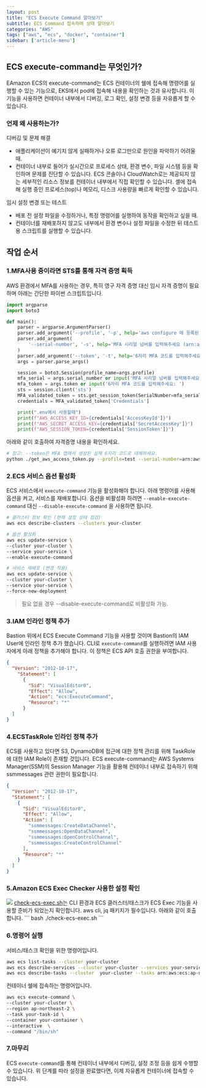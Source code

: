 ```yaml
---
layout: post
title: "ECS Execute Command 알아보기"
subtitle: ECS Command 접속하여 상태 알아보기
categories: "AWS"
tags: ["aws", "ecs", "docker", "container"]
sidebar: ['article-menu']
---
```


## ECS execute-command는 무엇인가? 
EAmazon ECS의 execute-command는 ECS 컨테이너의 쉘에 접속해 명령어를 실행할 수 있는 기능으로, EKS에서 pod에 접속해 내용을 확인하는 것과 유사합니다. 이 기능을 사용하면 컨테이너 내부에서 디버깅, 로그 확인, 설정 변경 등을 자유롭게 할 수 있습니다.

### 언제 왜 사용하는가?
디버깅 및 문제 해결
- 애플리케이션이 예기치 않게 실패하거나 오류 로그만으로 원인을 파악하기 어려울 때.
- 컨테이너 내부로 들어가 실시간으로 프로세스 상태, 환경 변수, 파일 시스템 등을 확인하며 문제를 진단할 수 있습니다. ECS 콘솔이나 CloudWatch로는 제공되지 않는 세부적인 리소스 정보를 컨테이너 내부에서 직접 확인할 수 있습니다. 셸에 접속해 실행 중인 프로세스(top)나 메모리, 디스크 사용량을 빠르게 확인할 수 있습니다.

임시 설정 변경 또는 테스트
- 배포 전 설정 파일을 수정하거나, 특정 명령어를 실행하여 동작을 확인하고 싶을 때.
- 컨테이너를 재배포하지 않고도 내부에서 환경 변수나 설정 파일을 수정한 뒤 테스트용 스크립트를 실행할 수 있습니다.


## 작업 순서

### 1.MFA사용 중이라면 STS를 통해 자격 증명 획득
AWS 환경에서 MFA를 사용하는 경우, 특히 영구 자격 증명 대신 임시 자격 증명이 필요하며 아래는 간단한 파이썬 스크립트입니다.

``` python
import argparse
import boto3

def main():
    parser = argparse.ArgumentParser()
    parser.add_argument('--profile', '-p', help='aws configure 에 등록된 profile 을 입력해주세요', default='default')
    parser.add_argument(
        '--serial-number', '-s', help='MFA 시리얼 넘버를 입력해주세요 (arn:aws:iam::{account}:mfa/{username})'
    )
    parser.add_argument('--token', '-t', help='6자리 MFA 코드를 입력해주세요')
    args = parser.parse_args()

    session = boto3.Session(profile_name=args.profile)
    mfa_serial = args.serial_number or input('MFA 시리얼 넘버를 입력해주세요 (arn:aws:iam::{account}:mfa/{username}): ')
    mfa_token = args.token or input('6자리 MFA 코드를 입력해주세요: ')
    sts = session.client('sts')
    MFA_validated_token = sts.get_session_token(SerialNumber=mfa_serial, TokenCode=mfa_token)
    credentials = MFA_validated_token['Credentials']

    print(".env에서 사용할때")
    print(f"AWS_ACCESS_KEY_ID={credentials['AccessKeyId']}")
    print(f"AWS_SECRET_ACCESS_KEY={credentials['SecretAccessKey']}")
    print(f"AWS_SESSION_TOKEN={credentials['SessionToken']}")
```

아래와 같이 호출하여 자격증명 내용을 확인하세요.
``` bash
# 참고: --token은 MFA 앱에서 생성된 실제 6자리 코드로 대체하세요.
python ./get_aws_access_token.py --profile=test --serial-number=arn:aws:iam::11223344:mfa/gotp --token 1112222
```

### 2.ECS 서비스 옵션 활성화
ECS 서비스에서 `execute-command` 기능을 활성화해야 합니다. 아래 명령어를 사용해 옵션을 켜고, 서비스를 재배포합니다. 옵션을 비활성화 하려면 `--enable-execute-command` 대신 `--disable-execute-command` 을 사용하면 됩니다.

``` bash
# 클러스터 정보 확인 (현재 설정 상태 점검)
aws ecs describe-clusters --clusters your-cluster

# 옵션 활성화
aws ecs update-service \
--cluster your-cluster \
--service your-service \
--enable-execute-command

# 서비스 재배포 (변경 적용)
aws ecs update-service \
--cluster your-cluster \
--service your-service \
--force-new-deployment
```
> 필요 없을 경우 --disable-execute-command로 비활성화 가능.

### 3.IAM 인라인 정책 추가
Bastion 위에서 ECS Execute Command 기능을 사용할 것이며 Bastion의 IAM User에 인라인 정책 추가 했습니다.
CLI로 `execute-command`를 실행하려면 IAM 사용자에게 아래 정책을 추가해야 합니다. 이 정책은 ECS API 호출 권한을 부여합니다.

``` json
{
  "Version": "2012-10-17",
	"Statement": [
      {
	    "Sid": "VisualEditor0",
		"Effect": "Allow",
		"Action": "ecs:ExecuteCommand",
		"Resource": "*"
	  }
  ]
}
```

### 4.ECSTaskRole 인라인 정책 추가
ECS를 사용하고 있다면 S3, DynamoDB에 접근에 대한 정책 관리를 위해 TaskRole에 대한 IAM Role이 존재할 것입니다. 
ECS execute-command는 AWS Systems Manager(SSM)의 Session Manager 기능을 활용해 컨테이너 내부로 접속하기 위해 ssmmessages 관련 권한이 필요합니다.

``` json
{
  "Version": "2012-10-17",
  "Statement": [
    {
	  "Sid": "VisualEditor0",
	  "Effect": "Allow",
      "Action": [
	  	"ssmmessages:CreateDataChannel",
		"ssmmessages:OpenDataChannel",
		"ssmmessages:OpenControlChannel",
		"ssmmessages:CreateControlChannel"
	  ],
	  "Resource": "*"
	}
  ]
}
```


### 5.Amazon ECS Exec Checker 사용한 설정 확인
<img src="https://github.com/aws-containers/amazon-ecs-exec-checker/blob/main/demo.gif?raw=true" />
<a href="https://github.com/aws-containers/amazon-ecs-exec-checker">check-ecs-exec.sh</a>는 CLI 환경과 ECS 클러스터/태스크가 ECS Exec 기능을 사용할 준비가 되었는지 확인합니다. aws cli, jq 패키지가 필수입니다. 아래와 같이 호출합니다.
``` bash
./check-ecs-exec.sh <YOUR_ECS_CLUSTER_NAME> <YOUR_ECS_TASK_ID>
```

### 6.명령어 실행
서비스/태스크 확인을 위한 명령어입니다.
``` bash
aws ecs list-tasks --cluster your-cluster
aws ecs describe-services --cluster your-cluster --services your-service
aws ecs describe-tasks --cluster  your-cluster --tasks arn:aws:ecs:ap-northeast-2:123123:task/your-cluster/123123
```

컨테이너 쉘에 접속하는 명령어입니다.
``` bash
aws ecs execute-command \
--cluster your-cluster \
--region ap-northeast-2 \
--task your-task-id \
--container your-container \
--interactive  \
--command "/bin/sh"
```

### 7.마무리
ECS `execute-command`를 통해 컨테이너 내부에서 디버깅, 설정 조정 등을 쉽게 수행할 수 있습니다. 위 단계를 따라 설정을 완료했다면, 이제 자유롭게 컨테이너에 접속할 수 있습니다.
